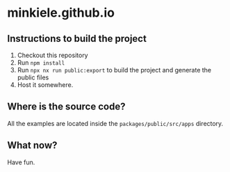 # minkiele.github.io

## Instructions to build the project

1. Checkout this repository
2. Run `npm install`
3. Run `npx nx run public:export` to build the project and generate the public files
4. Host it somewhere.

## Where is the source code?

All the examples are located inside the `packages/public/src/apps` directory.

## What now?

Have fun.